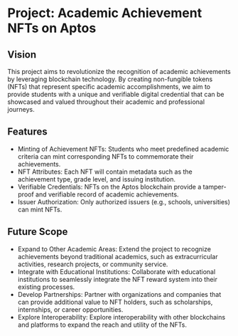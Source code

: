 # Project: Academic Achievement NFTs on Aptos

## Vision

This project aims to revolutionize the recognition of academic achievements by leveraging blockchain technology. By creating non-fungible tokens (NFTs) that represent specific academic accomplishments, we aim to provide students with a unique and verifiable digital credential that can be showcased and valued throughout their academic and professional journeys.

## Features

- Minting of Achievement NFTs: Students who meet predefined academic criteria can mint corresponding NFTs to commemorate their achievements.
- NFT Attributes: Each NFT will contain metadata such as the achievement type, grade level, and issuing institution.
- Verifiable Credentials: NFTs on the Aptos blockchain provide a tamper-proof and verifiable record of academic achievements.
- Issuer Authorization: Only authorized issuers (e.g., schools, universities) can mint NFTs.

## Future Scope

- Expand to Other Academic Areas: Extend the project to recognize achievements beyond traditional academics, such as extracurricular activities, research projects, or community service.
- Integrate with Educational Institutions: Collaborate with educational institutions to seamlessly integrate the NFT reward system into their existing processes.
- Develop Partnerships: Partner with organizations and companies that can provide additional value to NFT holders, such as scholarships, internships, or career opportunities.
- Explore Interoperability: Explore interoperability with other blockchains and platforms to expand the reach and utility of the NFTs.

